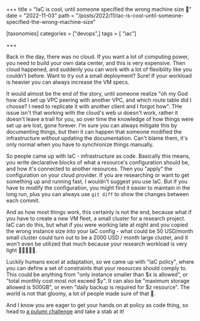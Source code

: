 +++
title = "IaC is cool, until someone specified the wrong machine size 💸"
date = "2022-11-03"
path = "/posts/2022/11/iac-is-cool-until-someone-specified-the-wrong-machine-size"

[taxonomies]
categories = ["devops",]
tags = [ "iac"]

+++

Back in the day, there was no cloud. If you want a lot of computing power, you need to build your own data center, and this is very expensive. Then cloud happened, and suddenly you can work with a lot of flexibility like you couldn't before. Want to try out a small deployment? Sure! If your workload is heavier you can always increase the VM specs.

It would almost be the end of the story, until someone realize "oh my God how did I set up VPC peering with another VPC, and which route table did I choose? I need to replicate it with another client and I forgot how". THe issue isn't that working with the cloud's web ui doesn't work, rather it doesn't leave a trail for you, so over time the knowledge of how things were set up are lost, gone forever. I'm sure you can always mitigate this by documenting things, but then it can happen that someone modified the infrastructure _without_ updating the documentation. Can't blame them, it's only normal when you have to synchronize things manually.

So people came up with IaC - infrastructure as code. Basically this means, you write declarative blocks of what a resource's configuration should be, and how it's connected to another resources. Then you "apply" the configuration on your cloud provider. If you are researching or want to get something up and running fast, I wouldn't suggest you use IaC. But if you have to modify the configuration, you might find it easier to maintain in the long run, plus you can always use `git diff` to show the changes between each commit.

And as how most things work, this certainly is not the end, because what if you have to create a new VM fleet, a small cluster for a research project. IaC can do this, but what if you were working late at night and you copied the wrong instance size into your IaC config - what could be 50 USD/month small cluster could turn out to be a 2000 USD / month large cluster, and it won't even be utilized that much because your research workload is very light 💸💸💸💸💸.

Luckily humans excel at adaptation, so we came up with "IaC policy", where you can define a set of constraints that your resources should comply to. This could be anything from "only instance smaller than $x is allowed", or "total monthly cost most not exceed $y". It can also be "maximum storage allowed is 500GB", or even "daily backup is required for $z resource". The world is not that gloomy, a lot of people made sure of that 🚀.

And I know you are eager to get your hands on at policy as code thing, so head to [a pulumi challenge](https://www.pulumi.com/challenge/one-quickstart/) and take a stab at it!
